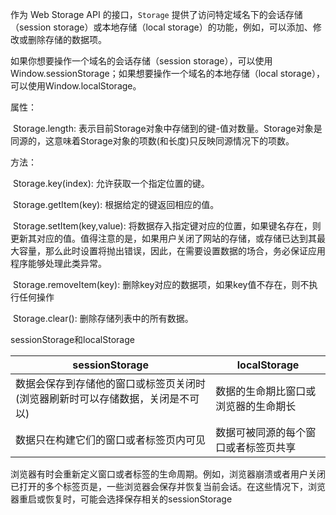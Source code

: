 作为 Web Storage API 的接口，`Storage` 提供了访问特定域名下的会话存储（session storage）或本地存储（local storage）的功能，例如，可以添加、修改或删除存储的数据项。

如果你想要操作一个域名的会话存储（session storage），可以使用Window.sessionStorage；如果想要操作一个域名的本地存储（local storage），可以使用Window.localStorage。

属性：

​	Storage.length: 表示目前Storage对象中存储到的键-值对数量。Storage对象是同源的，这意味着Storage对象的项数(和长度)只反映同源情况下的项数。

方法：

​	Storage.key(index): 允许获取一个指定位置的键。

​	Storage.getItem(key): 根据给定的键返回相应的值。

​	Storage.setItem(key,value): 将数据存入指定键对应的位置，如果键名存在，则更新其对应的值。值得注意的是，如果用户关闭了网站的存储，或存储已达到其最大容量，那么此时设置将抛出错误，因此，在需要设置数据的场合，务必保证应用程序能够处理此类异常。

​	Storage.removeItem(key): 删除key对应的数据项，如果key值不存在，则不执行任何操作

​	Storage.clear(): 删除存储列表中的所有数据。

sessionStorage和localStorage

| sessionStorage                           | localStorage       |
| ---------------------------------------- | ------------------ |
| 数据会保存到存储他的窗口或标签页关闭时(浏览器刷新时可以存储数据，关闭是不可以) | 数据的生命期比窗口或浏览器的生命期长 |
| 数据只在构建它们的窗口或者标签页内可见                      | 数据可被同源的每个窗口或者标签页共享 |

浏览器有时会重新定义窗口或者标签的生命周期。例如，浏览器崩溃或者用户关闭已打开的多个标签页是，一些浏览器会保存并恢复当前会话。在这些情况下，浏览器重启或恢复时，可能会选择保存相关的sessionStorage